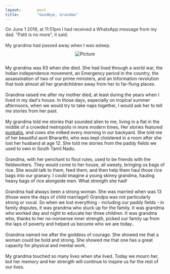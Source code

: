 ```yaml
---
layout:       post
title:        "Goodbye, Grandma"
---
```

<div className="blog-content">
	<div className="paragraph">
		<font><span style="color: rgb(42, 42, 42);">On June 1 2019, at 11:51pm I had received a WhatsApp message from my
				dad. "Patti is no more", it said.</span><br><br><span style="color: rgb(42, 42, 42);">My grandma had
				passed away when I was asleep.</span></font>
	</div>
	<div>
		<div className="wsite-image wsite-image-border-none "
			style="padding-top:10px;padding-bottom:10px;margin-left:0;margin-right:0;text-align:center"> <a> <img
					src="http://rajigopal.weebly.com/uploads/1/1/8/5/118592459/p84.png" alt="Picture"
					style="width:auto;max-width:100%"> </a>
			<div style="display:block;font-size:90%"></div>
		</div>
	</div>
	<div className="paragraph">
		<font><br>My grandma was 93 when she died. She had lived through a world war, the Indian independence movement,
			an Emergency period in the country, the assassination of two of our prime ministers, and an Information
			revolution that took almost all her grandchildren away from her to far-flung places.&nbsp;<br><br>Grandma
			raised me after my mother died, at least during the years when I lived in my dad's house. In those days,
			especially on tropical summer afternoons, when we would try to take naps together, I would ask her to tell
			me stories from her past.<br><br>My grandma told me stories that sounded alien to me, living in a flat in
			the middle of a crowded metropolis in more modern times, Her stories featured <a
				href="https://en.wikipedia.org/wiki/Punkah" target="_blank" title="">punkahs</a>, and cows she milked
			every morning in our backyard. She told me of her beautiful aunt Bhararthi, who was kept cloistered in a
			room after she lost her husband at age 12. She told me stories from the paddy fields we used to own in South
			Tamil Nadu.<br><br>Grandma, with her penchant to flout rules, used to be friends with the fieldworkers. They
			would come to her house, all sweaty, bringing us bags of rice. She would talk to them, feed them, and then
			help them haul those rice bags into our granary. I could imagine a young skinny grandma, hauling heavy bags
			of rice alongside men. What strength she had!<br><br>Grandma had always been a strong woman. She was married
			when was 13 (those were the days of child marriage!) Grandpa was not particularly strong or vocal. So when
			we lost everything - including our paddy fields - in family disputes, it was grandma who stuck up for the
			family. It was grandma who worked day and night to educate her three children. It was grandma who, thanks to
			her no-nonsense inner strength, picked our family up from the laps of poverty and helped us become who we
			are today..<br><br>Grandma named me after the goddess of courage. She showed me that a woman could be bold
			and strong. She showed me that one has a great capacity for physical and mental work.<br><br>My grandma
			touched so many lives when she lived. Today we mourn her, but her memory and her strength will continue to
			inspire us for the rest of our lives.</font>
	</div>